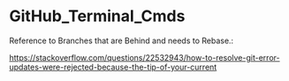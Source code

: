 # GitHub_Terminal_Cmds

Reference to Branches that are Behind and needs to Rebase.:

https://stackoverflow.com/questions/22532943/how-to-resolve-git-error-updates-were-rejected-because-the-tip-of-your-current
